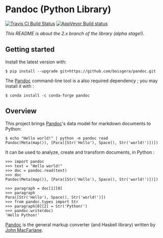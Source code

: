 
Pandoc (Python Library)
================================================================================

<!--
[![PyPi](https://img.shields.io/pypi/v/pandoc.svg)](https://pypi.python.org/pypi/pandoc)
![Python](https://img.shields.io/pypi/pyversions/pandoc.svg)
![Status](https://img.shields.io/pypi/status/pandoc.svg)
-->
[![Travis CI Build Status](https://travis-ci.org/boisgera/pandoc.svg?branch=master)](https://travis-ci.org/boisgera/pandoc)
[![AppVeyor Build status](https://ci.appveyor.com/api/projects/status/usube01hmjcl1m0t?svg=true)](https://ci.appveyor.com/project/boisgera/pandoc)

*This README is about the 2.x branch of the library (alpha stage!).*

Getting started
--------------------------------------------------------------------------------

Install the latest version with:

    $ pip install --upgrade git+https://github.com/boisgera/pandoc.git

The [Pandoc] command-line tool is a also required dependency ;
you may install it with :

    $ conda install -c conda-forge pandoc 

Overview
--------------------------------------------------------------------------------

This project brings [Pandoc]'s data model for markdown documents to Python:

    $ echo "Hello world!" | python -m pandoc read 
    Pandoc(Meta(map()), [Para([Str('Hello'), Space(), Str('world!')])])

It can be used to analyze, create and transform documents, in Python :

    >>> import pandoc
    >>> text = "Hello world!"
    >>> doc = pandoc.read(text)
    >>> doc
    Pandoc(Meta(map()), [Para([Str('Hello'), Space(), Str('world!')])])

    >>> paragraph = doc[1][0]
    >>> paragraph
    Para([Str('Hello'), Space(), Str('world!')])
    >>> from pandoc.types import Str
    >>> paragraph[0][2] = Str('Python!')
    >>> pandoc.write(doc)
    'Hello Python!'

[Pandoc] is the general markup converter (and Haskell library) written by [John MacFarlane].


[Pandoc]: http://pandoc.org/
[John MacFarlane]: http://johnmacfarlane.net/
[Haskell]: https://www.haskell.org/
[Python]: https://www.python.org/
[TPD]: https://hackage.haskell.org/package/pandoc-types-1.20/docs/Text-Pandoc-Definition.html

